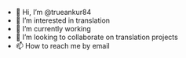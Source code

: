 - 👋 Hi, I’m @trueankur84
- 👀 I’m interested in translation 
- 🌱 I’m currently working
- 💞️ I’m looking to collaborate on translation projects
- 📫 How to reach me by email 

<!---
Trueankur84/Trueankur84 is a ✨ special ✨ repository because its `README.md` (this file) appears on your GitHub profile.
You can click the Preview link to take a look at your changes.
--->
